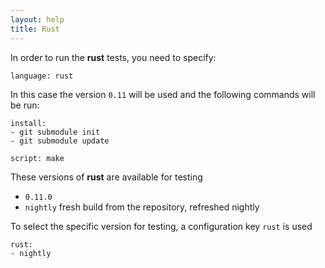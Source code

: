 ```yaml
---
layout: help
title: Rust
---
```


In order to run the __rust__ tests, you need to specify:

    language: rust

In this case the version ``0.11`` will be used and the following commands will be run:

    install:
    - git submodule init
    - git submodule update

    script: make

These versions of __rust__ are available for testing

* ``0.11.0``
* ``nightly`` fresh build from the repository, refreshed nightly

To select the specific version for testing, a configuration key ``rust`` is used

    rust:
    - nightly
